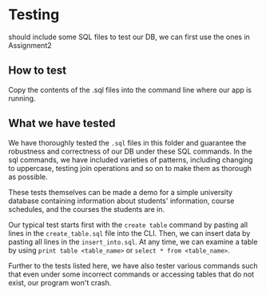 # Testing

should include some SQL files to test our DB, we can first use the ones in Assignment2

## How to test
Copy the contents of the .sql files into the command line where our app is running.

## What we have tested
We have thoroughly tested the `.sql` files in this folder and guarantee the robustness and correctness of our DB under these SQL commands. In the sql commands, we have included varieties of patterns, including changing to uppercase, testing join operations and so on to make them as thorough as possible.

These tests themselves can be made a demo for a simple university database containing information about students' information, course schedules, and the courses the students are in.

Our typical test starts first with the `create table` command by pasting all lines in the `create_table.sql` file into the CLI. Then, we can insert data by pasting all lines in the `insert_into.sql`. At any time, we can examine a table by using `print table <table_name>` or `select * from <table_name>`.

Further to the tests listed here, we have also tester various commands such that even under some incorrect commands or accessing tables that do not exist, our program won't crash.